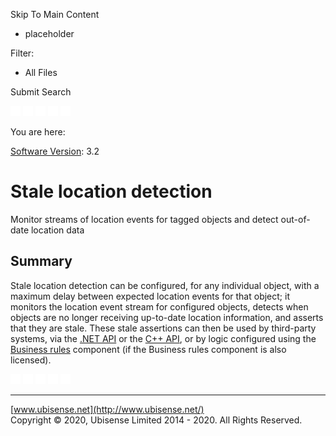 

Skip To Main Content

[](../../../Home.htm)

  * placeholder

Filter:

  * All Files

Submit Search

![Navigate previous](../../../images/transparent.gif) ![Navigate
next](../../../images/transparent.gif) ![Expand
all](../../../images/transparent.gif) ![](../../../images/transparent.gif)
![Print](../../../images/transparent.gif)

You are here:

[Software Version](../../FrontMatters\(Online\)/features-and-versions.htm):
3.2

# Stale location detection

Monitor streams of location events for tagged objects and detect out-of-date
location data

## Summary

Stale location detection can be configured, for any individual object, with a
maximum delay between expected location events for that object; it monitors
the location event stream for configured objects, detects when objects are no
longer receiving up-to-date location information, and asserts that they are
stale. These stale assertions can then be used by third-party systems, via the
[.NET API](../Core/NET-API.htm) or the [C++ API](../Core/C-plus-plus-API.htm),
or by logic configured using the [Business
rules](../../TopLevelComponents/business-rules.htm) component (if the Business
rules component is also licensed).

![Navigate previous](../../../images/transparent.gif) ![Navigate
next](../../../images/transparent.gif) ![Expand
all](../../../images/transparent.gif) ![](../../../images/transparent.gif)
![Print](../../../images/transparent.gif)

* * *

[www.ubisense.net](http://www.ubisense.net/)  
Copyright © 2020, Ubisense Limited 2014 - 2020. All Rights Reserved.

